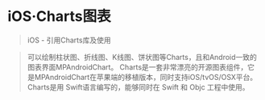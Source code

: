 # iOS·Charts图表

>iOS - 引用Charts库及使用

> 可以绘制柱状图、折线图、K线图、饼状图等Charts，且和Android一致的图表界面MPAndroidChart。
 Charts是一套非常漂亮的开源图表组件，它是MPAndroidChart在苹果端的移植版本，同时支持iOS/tvOS/OSX平台。
 Charts是用 Swift语言编写的，能够同时在 Swift 和 Objc 工程中使用。
